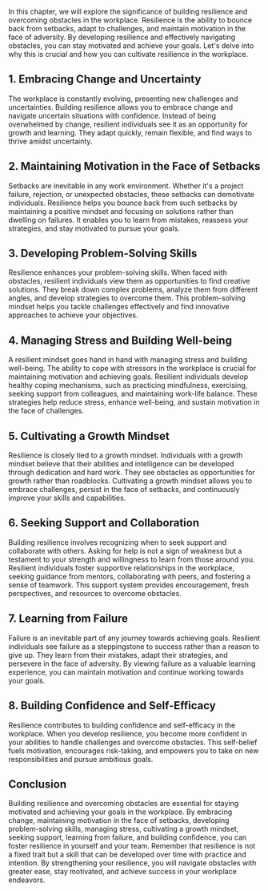 
In this chapter, we will explore the significance of building resilience and overcoming obstacles in the workplace. Resilience is the ability to bounce back from setbacks, adapt to challenges, and maintain motivation in the face of adversity. By developing resilience and effectively navigating obstacles, you can stay motivated and achieve your goals. Let's delve into why this is crucial and how you can cultivate resilience in the workplace.

## 1\. Embracing Change and Uncertainty

The workplace is constantly evolving, presenting new challenges and uncertainties. Building resilience allows you to embrace change and navigate uncertain situations with confidence. Instead of being overwhelmed by change, resilient individuals see it as an opportunity for growth and learning. They adapt quickly, remain flexible, and find ways to thrive amidst uncertainty.

## 2\. Maintaining Motivation in the Face of Setbacks

Setbacks are inevitable in any work environment. Whether it's a project failure, rejection, or unexpected obstacles, these setbacks can demotivate individuals. Resilience helps you bounce back from such setbacks by maintaining a positive mindset and focusing on solutions rather than dwelling on failures. It enables you to learn from mistakes, reassess your strategies, and stay motivated to pursue your goals.

## 3\. Developing Problem-Solving Skills

Resilience enhances your problem-solving skills. When faced with obstacles, resilient individuals view them as opportunities to find creative solutions. They break down complex problems, analyze them from different angles, and develop strategies to overcome them. This problem-solving mindset helps you tackle challenges effectively and find innovative approaches to achieve your objectives.

## 4\. Managing Stress and Building Well-being

A resilient mindset goes hand in hand with managing stress and building well-being. The ability to cope with stressors in the workplace is crucial for maintaining motivation and achieving goals. Resilient individuals develop healthy coping mechanisms, such as practicing mindfulness, exercising, seeking support from colleagues, and maintaining work-life balance. These strategies help reduce stress, enhance well-being, and sustain motivation in the face of challenges.

## 5\. Cultivating a Growth Mindset

Resilience is closely tied to a growth mindset. Individuals with a growth mindset believe that their abilities and intelligence can be developed through dedication and hard work. They see obstacles as opportunities for growth rather than roadblocks. Cultivating a growth mindset allows you to embrace challenges, persist in the face of setbacks, and continuously improve your skills and capabilities.

## 6\. Seeking Support and Collaboration

Building resilience involves recognizing when to seek support and collaborate with others. Asking for help is not a sign of weakness but a testament to your strength and willingness to learn from those around you. Resilient individuals foster supportive relationships in the workplace, seeking guidance from mentors, collaborating with peers, and fostering a sense of teamwork. This support system provides encouragement, fresh perspectives, and resources to overcome obstacles.

## 7\. Learning from Failure

Failure is an inevitable part of any journey towards achieving goals. Resilient individuals see failure as a steppingstone to success rather than a reason to give up. They learn from their mistakes, adapt their strategies, and persevere in the face of adversity. By viewing failure as a valuable learning experience, you can maintain motivation and continue working towards your goals.

## 8\. Building Confidence and Self-Efficacy

Resilience contributes to building confidence and self-efficacy in the workplace. When you develop resilience, you become more confident in your abilities to handle challenges and overcome obstacles. This self-belief fuels motivation, encourages risk-taking, and empowers you to take on new responsibilities and pursue ambitious goals.

## Conclusion

Building resilience and overcoming obstacles are essential for staying motivated and achieving your goals in the workplace. By embracing change, maintaining motivation in the face of setbacks, developing problem-solving skills, managing stress, cultivating a growth mindset, seeking support, learning from failure, and building confidence, you can foster resilience in yourself and your team. Remember that resilience is not a fixed trait but a skill that can be developed over time with practice and intention. By strengthening your resilience, you will navigate obstacles with greater ease, stay motivated, and achieve success in your workplace endeavors.
